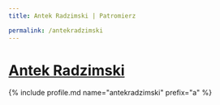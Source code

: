 ```yaml
---
title: Antek Radzimski | Patromierz

permalink: /antekradzimski
---
```


# [Antek Radzimski](https://patronite.pl/antekradzimski)

{% include profile.md name="antekradzimski" prefix="a" %}
